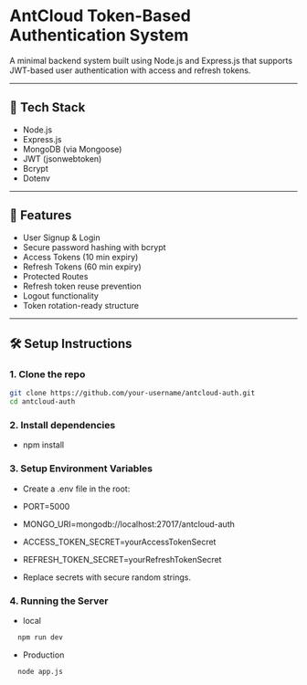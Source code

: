 # AntCloud Token-Based Authentication System

A minimal backend system built using Node.js and Express.js that supports JWT-based user authentication with access and refresh tokens.

---

## 🔧 Tech Stack

- Node.js
- Express.js
- MongoDB (via Mongoose)
- JWT (jsonwebtoken)
- Bcrypt
- Dotenv

---

## 🚀 Features

- User Signup & Login
- Secure password hashing with bcrypt
- Access Tokens (10 min expiry)
- Refresh Tokens (60 min expiry)
- Protected Routes
- Refresh token reuse prevention
- Logout functionality
- Token rotation-ready structure

---

## 🛠️ Setup Instructions

### 1. Clone the repo

```bash
git clone https://github.com/your-username/antcloud-auth.git
cd antcloud-auth
```

### 2. Install dependencies

- npm install

### 3. Setup Environment Variables

- Create a .env file in the root:

- PORT=5000
- MONGO_URI=mongodb://localhost:27017/antcloud-auth
- ACCESS_TOKEN_SECRET=yourAccessTokenSecret
- REFRESH_TOKEN_SECRET=yourRefreshTokenSecret

- Replace secrets with secure random strings.

### 4. Running the Server
- local

```bash
  npm run dev
```

- Production

```bash
  node app.js
```
